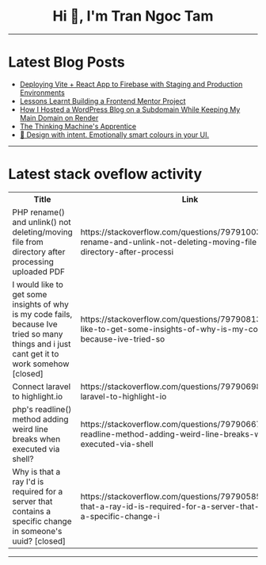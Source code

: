 <h1 align="center">Hi 👋, I'm Tran Ngoc Tam</h1>

---

# Latest Blog Posts 
<!-- BLOG-POST-LIST:START -->
- [Deploying Vite + React App to Firebase with Staging and Production Environments](https://dev.to/aqibnawazdev/deploying-vite-react-app-to-firebase-with-staging-and-production-environments-4ekm)
- [Lessons Learnt Building a Frontend Mentor Project](https://dev.to/kansoldev/lessons-learnt-building-a-frontend-mentor-project-1mhh)
- [How I Hosted a WordPress Blog on a Subdomain While Keeping My Main Domain on Render](https://dev.to/haastrupea/how-i-hosted-a-wordpress-blog-on-a-subdomain-while-keeping-my-main-domain-on-render-4h9d)
- [The Thinking Machine&#39;s Apprentice](https://dev.to/rawveg/the-thinking-machines-apprentice-f3o)
- [🦋 Design with intent. Emotionally smart colours in your UI.](https://dev.to/adam/design-with-intent-emotionally-smart-colours-in-your-ui-2oaj)
<!-- BLOG-POST-LIST:END -->

---

# Latest stack oveflow activity
<table>
  <tr><th>Title</th><th>Link</th></tr>
  <!-- STACKOVERFLOW:START --><tr><td>PHP rename&lpar;&rpar; and unlink&lpar;&rpar; not deleting/moving file from directory after processing uploaded PDF</td><td>https://stackoverflow.com/questions/79791003/php-rename-and-unlink-not-deleting-moving-file-from-directory-after-processi</td></tr><tr><td>I would like to get some insights of why is my code fails, because Ive tried so many things and i just cant get it to work somehow [closed]</td><td>https://stackoverflow.com/questions/79790813/i-would-like-to-get-some-insights-of-why-is-my-code-fails-because-ive-tried-so</td></tr><tr><td>Connect laravel to highlight.io</td><td>https://stackoverflow.com/questions/79790698/connect-laravel-to-highlight-io</td></tr><tr><td>php&#39;s readline&lpar;&rpar; method adding weird line breaks when executed via shell?</td><td>https://stackoverflow.com/questions/79790667/phps-readline-method-adding-weird-line-breaks-when-executed-via-shell</td></tr><tr><td>Why is that a ray I&#39;d is required for a server that contains a specific change in someone&#39;s uuid? [closed]</td><td>https://stackoverflow.com/questions/79790585/why-is-that-a-ray-id-is-required-for-a-server-that-contains-a-specific-change-i</td></tr><!-- STACKOVERFLOW:END -->
</table>

---


